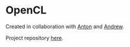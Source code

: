 # OpenCL

Created in collaboration with [Anton](https://github.com/uslsteen) and 
[Andrew](https://github.com/derzhavin3016).

Project repository [here](https://github.com/Tako-San/OpenCL).

